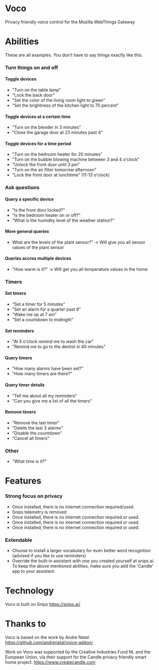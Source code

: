 # Voco
Privacy friendly voice control for the Mozilla WebThings Gateway
# Abilities
These are all examples. You don't have to say things exactly like this.
### Turn things on and off
#### Toggle devices
- "Turn on the table lamp"
- "Lock the back door"
- "Set the color of the living room light to green"
- "Set the brightness of the kitchen light to 70 percent"
#### Toggle devices at a certain time
- "Turn on the blender in 3 minutes"
- "Close the garage door at 23 minutes past 4"
#### Toggle devices for a time period
- "Turn on the bedroom heater for 20 minutes"
- "Turn on the bubble blowing machine between 3 and 4 o'clock"
- "Unlock the front door until 3 pm"
- "Turn on the air filter tomorrow afternoon"
- "Lock the front door at lunchtime" (11-13 o'clock)
### Ask questions
#### Query a specific device
- "Is the front door locked?"
- "Is the bedroom heater on or off?"
- "What is the humidity level of the weather station?"
#### More general queries
- What are the levels of the plant sensor?" -> Will give you all sensor values of the plant sensor
#### Queries accros multiple devices
- "How warm is it?" -> Will get you all temperature values in the home
### Timers
#### Set timers
- "Set a timer for 5 minutes"
- "Set an alarm for a quarter past 9"
- "Wake me up at 7 am"
- "Set a countdown to midnight"
#### Set reminders
- "At 5 o'clock remind me to wash the car"
- "Remind me to go to the dentist in 40 minutes"
#### Query timers
- "How many alarms have been set?"
- "How many timers are there?"
#### Query timer details
- "Tell me about all my reminders"
- "Can you give me a list of all the timers"
#### Remove timers
- "Remove the last timer"
- "Delete the last 3 alarms"
- "Disable the countdown"
- "Cancel all timers"
### Other
- "What time is it?"
# Features

### Strong focus on privacy
- Once installed, there is no internet connection required/used.
- Snips telemetry is removed
- Once installed, there is no internet connection required or used.
- Once installed, there is no internet connection required or used.
- Once installed, there is no internet connection required or used.

### Extendable
- Choose to install a larger vocabulary for even better word recognition (advised if you like to use reminders)
- Override the built-in assistant with one you created yourself at snips.ai. To keep the above mentioned abilities, make sure you add the 'Candle' app to your assistant.
# Technology
Voco is built on Snips
https://snips.ai/
# Thanks to
Voco is based on the work by Andre Natal.
https://github.com/andrenatal/voice-addon/

Work on Voco was supported by the Creative Industries Fund NL and the European Union, via their support for the Candle privacy friendly smart home project.
https://www.createcandle.com

